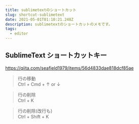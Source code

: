 ```yaml
---
title: sublimetextのショートカット
slug: shortcut-sublimetext
date: 2021-05-01T01:10:21.248Z
description: sublimetextのショートカットのメモです。
tags:
  - editor
---
```

## SublimeText ショートカットキー

<https://qiita.com/seafield1979/items/56d4833dae818dcf85ae>

>行の移動  
Ctrl + Cmd + ↑ or ↓
  
>行の削除  
Ctrl + K  

>行の削除(改行も)  
Ctrl + Shift + K